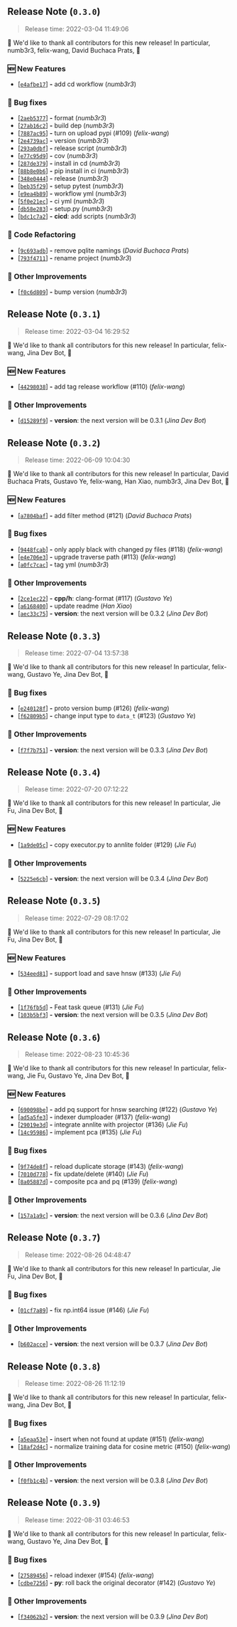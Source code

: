 











<a name=release-note-0-3-0></a>
## Release Note (`0.3.0`)

> Release time: 2022-03-04 11:49:06



🙇 We'd like to thank all contributors for this new release! In particular,
 numb3r3,  felix-wang,  David Buchaca Prats,  🙇


### 🆕 New Features

 - [[```e4afbe17```](https://github.com/jina-ai/docarray/commit/e4afbe17c724f48de19bfbe6d6c127e62a8bcd5a)] __-__ add cd workflow (*numb3r3*)

### 🐞 Bug fixes

 - [[```2aeb5377```](https://github.com/jina-ai/docarray/commit/2aeb537779df6649fab143affa5c5decf8b2e364)] __-__ format (*numb3r3*)
 - [[```27ab16c2```](https://github.com/jina-ai/docarray/commit/27ab16c2622606e7bf77af5286620f0cdec4abb0)] __-__ build dep (*numb3r3*)
 - [[```7887ac95```](https://github.com/jina-ai/docarray/commit/7887ac95a7954c783264151cd26ae47319a47baa)] __-__ turn on upload pypi (#109) (*felix-wang*)
 - [[```2e4739ac```](https://github.com/jina-ai/docarray/commit/2e4739ac2f19e78bc23889ee2a1baef79be65e5d)] __-__ version (*numb3r3*)
 - [[```293a0dbf```](https://github.com/jina-ai/docarray/commit/293a0dbfe8b063c66ec4b8b710f44eb1c8ff4041)] __-__ release script (*numb3r3*)
 - [[```e77c95d9```](https://github.com/jina-ai/docarray/commit/e77c95d97fe54bb409ce39931de86fb45fdc6f41)] __-__ cov (*numb3r3*)
 - [[```287de379```](https://github.com/jina-ai/docarray/commit/287de379686fc4eb91afd99f32a85e3dcbc6bf27)] __-__ install in cd (*numb3r3*)
 - [[```88b8e0b6```](https://github.com/jina-ai/docarray/commit/88b8e0b6c033f33d76e5ec3e7e95f3de14d7ed70)] __-__ pip install in ci (*numb3r3*)
 - [[```348e0444```](https://github.com/jina-ai/docarray/commit/348e044463039c1a4ed60c43c1f83353378a86f7)] __-__ release (*numb3r3*)
 - [[```beb35f29```](https://github.com/jina-ai/docarray/commit/beb35f29c1f695728e7c43b235abb97a71f797ca)] __-__ setup pytest (*numb3r3*)
 - [[```e9ea4b89```](https://github.com/jina-ai/docarray/commit/e9ea4b8942d48034a7a471e2b91a6b542913f7c9)] __-__ workflow yml (*numb3r3*)
 - [[```5f0e21ec```](https://github.com/jina-ai/docarray/commit/5f0e21ec85a09a1dabc618841eb9fcc4c56c34bb)] __-__ ci yml (*numb3r3*)
 - [[```db58e283```](https://github.com/jina-ai/docarray/commit/db58e2835f758c94ec73fa3ccc795c286fdb4e86)] __-__ setup.py (*numb3r3*)
 - [[```bdc1c7a2```](https://github.com/jina-ai/docarray/commit/bdc1c7a276086b702c807112d0603c245476944a)] __-__ __cicd__: add scripts (*numb3r3*)

### 🧼 Code Refactoring

 - [[```9c693adb```](https://github.com/jina-ai/docarray/commit/9c693adb438742b633d04f554e442ceff9da923d)] __-__ remove pqlite namings (*David Buchaca Prats*)
 - [[```793f4711```](https://github.com/jina-ai/docarray/commit/793f4711c42d3a717e9e60e3548c222f1ecc7de2)] __-__ rename project (*numb3r3*)

### 🍹 Other Improvements

 - [[```f0c6d809```](https://github.com/jina-ai/docarray/commit/f0c6d809d47a6142f5ccf40c7cc7cf24045ad2e5)] __-__ bump version (*numb3r3*)

<a name=release-note-0-3-1></a>
## Release Note (`0.3.1`)

> Release time: 2022-03-04 16:29:52



🙇 We'd like to thank all contributors for this new release! In particular,
 felix-wang,  Jina Dev Bot,  🙇


### 🆕 New Features

 - [[```44298038```](https://github.com/jina-ai/docarray/commit/44298038e4e79f3dd0c3532ba6ad5b64d1a35caf)] __-__ add tag release workflow (#110) (*felix-wang*)

### 🍹 Other Improvements

 - [[```d15289f9```](https://github.com/jina-ai/docarray/commit/d15289f9912f158c7b9a7ec7d5f58188ecb19cf2)] __-__ __version__: the next version will be 0.3.1 (*Jina Dev Bot*)

<a name=release-note-0-3-2></a>
## Release Note (`0.3.2`)

> Release time: 2022-06-09 10:04:30



🙇 We'd like to thank all contributors for this new release! In particular,
 David Buchaca Prats,  Gustavo Ye,  felix-wang,  Han Xiao,  numb3r3,  Jina Dev Bot,  🙇


### 🆕 New Features

 - [[```a7804baf```](https://github.com/jina-ai/docarray/commit/a7804bafc90064f929afff62192f19e44406b5d1)] __-__ add filter method (#121) (*David Buchaca Prats*)

### 🐞 Bug fixes

 - [[```9448fcab```](https://github.com/jina-ai/docarray/commit/9448fcab060efe5b59108f3cac183aeb432a81d6)] __-__ only apply black with changed py files (#118) (*felix-wang*)
 - [[```e4e706e3```](https://github.com/jina-ai/docarray/commit/e4e706e313ba5cbfb7083a5dea9e75b8d2813394)] __-__ upgrade traverse path (#113) (*felix-wang*)
 - [[```a0fc7cac```](https://github.com/jina-ai/docarray/commit/a0fc7cac7722d108143f6590c3435c77376f76bd)] __-__ tag yml (*numb3r3*)

### 🍹 Other Improvements

 - [[```2ce1ec22```](https://github.com/jina-ai/docarray/commit/2ce1ec2283b381f5153ea60141a6bb474bbf0f0c)] __-__ __cpp/h__: clang-format (#117) (*Gustavo Ye*)
 - [[```a6168400```](https://github.com/jina-ai/docarray/commit/a61684000af4518aafa41d1d9dea47766bedf247)] __-__ update readme (*Han Xiao*)
 - [[```aec33c75```](https://github.com/jina-ai/docarray/commit/aec33c75b8ce883e044a828fbae7142f71dbb05a)] __-__ __version__: the next version will be 0.3.2 (*Jina Dev Bot*)

<a name=release-note-0-3-3></a>
## Release Note (`0.3.3`)

> Release time: 2022-07-04 13:57:38



🙇 We'd like to thank all contributors for this new release! In particular,
 felix-wang,  Gustavo Ye,  Jina Dev Bot,  🙇


### 🐞 Bug fixes

 - [[```e240128f```](https://github.com/jina-ai/docarray/commit/e240128f403bde04bc21e1ac5ce3baa5507db687)] __-__ proto version bump (#126) (*felix-wang*)
 - [[```f62809b5```](https://github.com/jina-ai/docarray/commit/f62809b5d90f4fca1762c6a1c13beee40e972212)] __-__ change input type to `data_t` (#123) (*Gustavo Ye*)

### 🍹 Other Improvements

 - [[```f7f7b751```](https://github.com/jina-ai/docarray/commit/f7f7b75104a28f1860d3cdc94c87f526e742db51)] __-__ __version__: the next version will be 0.3.3 (*Jina Dev Bot*)

<a name=release-note-0-3-4></a>
## Release Note (`0.3.4`)

> Release time: 2022-07-20 07:12:22



🙇 We'd like to thank all contributors for this new release! In particular,
 Jie Fu,  Jina Dev Bot,  🙇


### 🆕 New Features

 - [[```1a9de05c```](https://github.com/jina-ai/docarray/commit/1a9de05cdcbb861cd036b2ed9a3a66fa84e707f9)] __-__ copy executor.py to annlite folder (#129) (*Jie Fu*)

### 🍹 Other Improvements

 - [[```5225e6cb```](https://github.com/jina-ai/docarray/commit/5225e6cbec7df3fbf4dbd7ab404d34bb7d899a29)] __-__ __version__: the next version will be 0.3.4 (*Jina Dev Bot*)

<a name=release-note-0-3-5></a>
## Release Note (`0.3.5`)

> Release time: 2022-07-29 08:17:02



🙇 We'd like to thank all contributors for this new release! In particular,
 Jie Fu,  Jina Dev Bot,  🙇


### 🆕 New Features

 - [[```534eed81```](https://github.com/jina-ai/docarray/commit/534eed810e6b56238f0b71cc4123783236eac7fd)] __-__ support load and save hnsw (#133) (*Jie Fu*)

### 🍹 Other Improvements

 - [[```1f76fb5d```](https://github.com/jina-ai/docarray/commit/1f76fb5dedc79d331dc655d6409718457c6c05d7)] __-__ Feat task queue (#131) (*Jie Fu*)
 - [[```103b5bf3```](https://github.com/jina-ai/docarray/commit/103b5bf31b59ca041d7ca70b8e0442421bcdf279)] __-__ __version__: the next version will be 0.3.5 (*Jina Dev Bot*)

<a name=release-note-0-3-6></a>
## Release Note (`0.3.6`)

> Release time: 2022-08-23 10:45:36



🙇 We'd like to thank all contributors for this new release! In particular,
 felix-wang,  Jie Fu,  Gustavo Ye,  Jina Dev Bot,  🙇


### 🆕 New Features

 - [[```690098be```](https://github.com/jina-ai/docarray/commit/690098be576fd5d6149e0502b9d2bf100b726f27)] __-__ add pq support for hnsw searching (#122) (*Gustavo Ye*)
 - [[```ad5a5fe3```](https://github.com/jina-ai/docarray/commit/ad5a5fe39293f771b9945102b45f05bebfaf3ad6)] __-__ indexer dumploader (#137) (*felix-wang*)
 - [[```29019e3d```](https://github.com/jina-ai/docarray/commit/29019e3da94d0a6025c91919a8978966f073b608)] __-__ integrate annlite with projector (#136) (*Jie Fu*)
 - [[```14c95986```](https://github.com/jina-ai/docarray/commit/14c9598602741a5558c02a98bd123b34cddc32b8)] __-__ implement pca (#135) (*Jie Fu*)

### 🐞 Bug fixes

 - [[```9f74de8f```](https://github.com/jina-ai/docarray/commit/9f74de8f34bc51ab740a05e9bfabf0be4ec77b87)] __-__ reload duplicate storage (#143) (*felix-wang*)
 - [[```7010d778```](https://github.com/jina-ai/docarray/commit/7010d77869dfd2a44ebaeb4a697bbac3e01d6970)] __-__ fix update/delete (#140) (*Jie Fu*)
 - [[```8a05887d```](https://github.com/jina-ai/docarray/commit/8a05887dc68d4219190de8767c98fc5a1740e3a2)] __-__ composite pca and pq (#139) (*felix-wang*)

### 🍹 Other Improvements

 - [[```157a1a9c```](https://github.com/jina-ai/docarray/commit/157a1a9c189f73f5757d2ec60c4427e41cd130bd)] __-__ __version__: the next version will be 0.3.6 (*Jina Dev Bot*)

<a name=release-note-0-3-7></a>
## Release Note (`0.3.7`)

> Release time: 2022-08-26 04:48:47



🙇 We'd like to thank all contributors for this new release! In particular,
 Jie Fu,  Jina Dev Bot,  🙇


### 🐞 Bug fixes

 - [[```01cf7a89```](https://github.com/jina-ai/docarray/commit/01cf7a8960f27abcbc414faf2d274e0d8da470db)] __-__ fix np.int64 issue (#146) (*Jie Fu*)

### 🍹 Other Improvements

 - [[```b602acce```](https://github.com/jina-ai/docarray/commit/b602acce8f7f2ac085f9cbccae6fadeee1ebcb85)] __-__ __version__: the next version will be 0.3.7 (*Jina Dev Bot*)

<a name=release-note-0-3-8></a>
## Release Note (`0.3.8`)

> Release time: 2022-08-26 11:12:19



🙇 We'd like to thank all contributors for this new release! In particular,
 felix-wang,  Jina Dev Bot,  🙇


### 🐞 Bug fixes

 - [[```a5eaa53e```](https://github.com/jina-ai/docarray/commit/a5eaa53e84aa374e061ca0bfddc7797fe369f8ec)] __-__ insert when not found at update (#151) (*felix-wang*)
 - [[```18af2d4c```](https://github.com/jina-ai/docarray/commit/18af2d4c42ced2ca9d393456ba9722953edce383)] __-__ normalize training data for cosine metric (#150) (*felix-wang*)

### 🍹 Other Improvements

 - [[```f0fb1c4b```](https://github.com/jina-ai/docarray/commit/f0fb1c4b37c89fea31fc24fb47b60181f0cd3218)] __-__ __version__: the next version will be 0.3.8 (*Jina Dev Bot*)

<a name=release-note-0-3-9></a>
## Release Note (`0.3.9`)

> Release time: 2022-08-31 03:46:53



🙇 We'd like to thank all contributors for this new release! In particular,
 felix-wang,  Gustavo Ye,  Jina Dev Bot,  🙇


### 🐞 Bug fixes

 - [[```27589456```](https://github.com/jina-ai/docarray/commit/27589456fe72c3e9a1fe7d6c8d198e0e71fd9a89)] __-__ reload indexer (#154) (*felix-wang*)
 - [[```cdbe7256```](https://github.com/jina-ai/docarray/commit/cdbe725691cf5cc19db5df250d6d9d384bc94437)] __-__ __py__: roll back the original decorator (#142) (*Gustavo Ye*)

### 🍹 Other Improvements

 - [[```f34062b2```](https://github.com/jina-ai/docarray/commit/f34062b2249a3fce8cb51dc9e8b8497d33a54a2f)] __-__ __version__: the next version will be 0.3.9 (*Jina Dev Bot*)


